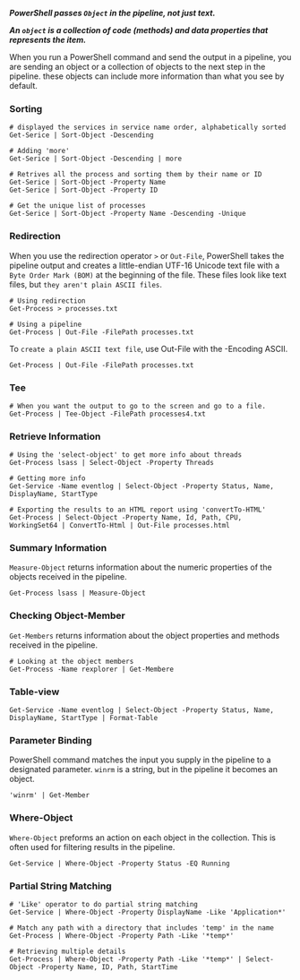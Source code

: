 ***PowerShell passes `Object` in the pipeline, not just text.***

***An `object` is a collection of code (methods) and data properties that represents the item.***

When you run a PowerShell command and send the output in a pipeline, you are sending an object or a collection of objects to the next step in the pipeline. these objects can include more information than what you see by default.

### Sorting
```
# displayed the services in service name order, alphabetically sorted
Get-Serice | Sort-Object -Descending

# Adding 'more'
Get-Serice | Sort-Object -Descending | more

# Retrives all the process and sorting them by their name or ID
Get-Serice | Sort-Object -Property Name
Get-Serice | Sort-Object -Property ID

# Get the unique list of processes
Get-Serice | Sort-Object -Property Name -Descending -Unique
```

### Redirection
When you use the redirection operator `>` or `Out-File`, PowerShell takes the pipeline output and creates a little-endian UTF-16 Unicode text file with a `Byte Order Mark (BOM)` at the beginning of the file. These files look like text files, but `they aren't plain ASCII files`.
```
# Using redirection
Get-Process > processes.txt

# Using a pipeline
Get-Process | Out-File -FilePath processes.txt
```

To `create a plain ASCII text file`, use Out-File with the -Encoding ASCII.
```
Get-Process | Out-File -FilePath processes.txt
```

### Tee
```
# When you want the output to go to the screen and go to a file.
Get-Process | Tee-Object -FilePath processes4.txt
```

### Retrieve Information
```
# Using the 'select-object' to get more info about threads
Get-Process lsass | Select-Object -Property Threads

# Getting more info
Get-Service -Name eventlog | Select-Object -Property Status, Name, DisplayName, StartType

# Exporting the results to an HTML report using 'convertTo-HTML'
Get-Process | Select-Object -Property Name, Id, Path, CPU, WorkingSet64 | ConvertTo-Html | Out-File processes.html
```

### Summary Information
`Measure-Object` returns information about the numeric properties of the objects received in the pipeline.
```
Get-Process lsass | Measure-Object
```

### Checking Object-Member
`Get-Members` returns information about the object properties and methods received in the pipeline.
```
# Looking at the object members
Get-Process -Name rexplorer | Get-Membere
```

### Table-view
```
Get-Service -Name eventlog | Select-Object -Property Status, Name, DisplayName, StartType | Format-Table
```

### Parameter Binding
PowerShell command matches the input you supply in the pipeline to a designated parameter. `winrm` is a string, but in the pipeline it becomes an object. 
```
'winrm' | Get-Member
```

### Where-Object
`Where-Object` preforms an action on each object in the collection. This is often used for filtering results in the pipeline.
```
Get-Service | Where-Object -Property Status -EQ Running
```

### Partial String Matching
```
# 'Like' operator to do partial string matching
Get-Service | Where-Object -Property DisplayName -Like 'Application*'

# Match any path with a directory that includes 'temp' in the name
Get-Process | Where-Object -Property Path -Like '*temp*'

# Retrieving multiple details
Get-Process | Where-Object -Property Path -Like '*temp*' | Select-Object -Property Name, ID, Path, StartTime
```